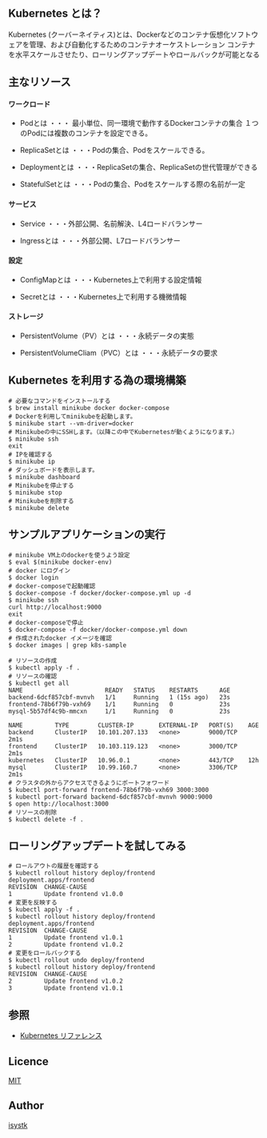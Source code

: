 
## Kubernetes とは？
Kubernetes (クーバーネイティス)とは、Dockerなどのコンテナ仮想化ソフトウェアを管理、および自動化するためのコンテナオーケストレーション
コンテナを水平スケールさせたり、ローリングアップデートやロールバックが可能となる

## 主なリソース

#### ワークロード
- Podとは
・・・ 最小単位、同一環境で動作するDockerコンテナの集合
１つのPodには複数のコンテナを設定できる。

- ReplicaSetとは
・・・Podの集合、Podをスケールできる。

- Deploymentとは
・・・ReplicaSetの集合、ReplicaSetの世代管理ができる

- StatefulSetとは
  ・・・Podの集合、Podをスケールする際の名前が一定

#### サービス
- Service
・・・外部公開、名前解決、L4ロードバランサー

- Ingressとは
  ・・・外部公開、L7ロードバランサー

#### 設定
- ConfigMapとは
・・・Kubernetes上で利用する設定情報

- Secretとは
・・・Kubernetes上で利用する機微情報

#### ストレージ
- PersistentVolume（PV）とは
  ・・・永続データの実態

- PersistentVolumeCliam（PVC）とは
・・・永続データの要求



## Kubernetes を利用する為の環境構築
```
# 必要なコマンドをインストールする
$ brew install minikube docker docker-compose
# Dockerを利用してminikubeを起動します。
$ minikube start --vm-driver=docker
# Minikubeの中にSSHします。（以降この中でKubernetesが動くようになります。）
$ minikube ssh
exit
# IPを確認する
$ minikube ip
# ダッシュボードを表示します。
$ minikube dashboard
# Minikubeを停止する
$ minikube stop
# Minikubeを削除する
$ minikube delete
```


## サンプルアプリケーションの実行

```shell
# minikube VM上のdockerを使うよう設定
$ eval $(minikube docker-env)
# docker にログイン
$ docker login
# docker-composeで起動確認
$ docker-compose -f docker/docker-compose.yml up -d
$ minikube ssh
curl http://localhost:9000
exit
# docker-composeで停止
$ docker-compose -f docker/docker-compose.yml down
# 作成されたdocker イメージを確認
$ docker images | grep k8s-sample

# リソースの作成
$ kubectl apply -f .
# リソースの確認
$ kubectl get all
NAME                       READY   STATUS    RESTARTS      AGE
backend-6dcf857cbf-mvnvh   1/1     Running   1 (15s ago)   23s
frontend-78b6f79b-vxh69    1/1     Running   0             23s
mysql-5b57df4c9b-mmcxn     1/1     Running   0             23s

NAME         TYPE        CLUSTER-IP       EXTERNAL-IP   PORT(S)    AGE
backend      ClusterIP   10.101.207.133   <none>        9000/TCP   2m1s
frontend     ClusterIP   10.103.119.123   <none>        3000/TCP   2m1s
kubernetes   ClusterIP   10.96.0.1        <none>        443/TCP    12h
mysql        ClusterIP   10.99.160.7      <none>        3306/TCP   2m1s
# クラスタの外からアクセスできるようにポートフォワード
$ kubectl port-forward frontend-78b6f79b-vxh69 3000:3000
$ kubectl port-forward backend-6dcf857cbf-mvnvh 9000:9000
$ open http://localhost:3000
# リソースの削除
$ kubectl delete -f .

```

## ローリングアップデートを試してみる
```shell
# ロールアウトの履歴を確認する
$ kubectl rollout history deploy/frontend
deployment.apps/frontend 
REVISION  CHANGE-CAUSE
1         Update frontend v1.0.0
# 変更を反映する
$ kubectl apply -f .
$ kubectl rollout history deploy/frontend
deployment.apps/frontend 
REVISION  CHANGE-CAUSE
1         Update frontend v1.0.1
2         Update frontend v1.0.2
# 変更をロールバックする
$ kubectl rollout undo deploy/frontend
$ kubectl rollout history deploy/frontend
REVISION  CHANGE-CAUSE
2         Update frontend v1.0.2
3         Update frontend v1.0.1
```

## 参照

- [Kubernetes リファレンス](https://kubernetes.io/ja/docs/reference/)

## Licence

[MIT](https://github.com/isystk/kubernetes-sample/LICENCE)

## Author

[isystk](https://github.com/isystk)
